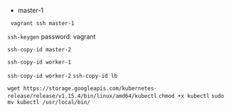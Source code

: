 - master-1

` vagrant ssh master-1`

`ssh-keygen` password: vagrant

`ssh-copy-id master-2`

`ssh-copy-id worker-1`

`ssh-copy-id worker-2`
`ssh-copy-id lb`

`wget https://storage.googleapis.com/kubernetes-release/release/v1.15.4/bin/linux/amd64/kubectl`
`chmod +x kubectl`
`sudo mv kubectl /usr/local/bin/`
